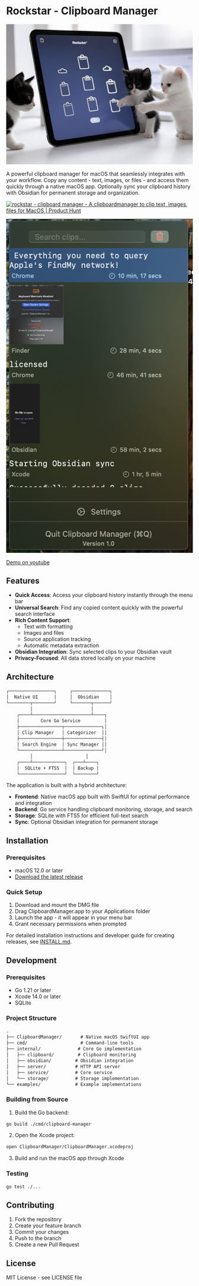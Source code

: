 # Rockstar - Clipboard Manager

![Cover](images/cover.png)

A powerful clipboard manager for macOS that seamlessly integrates with your workflow. Copy any content - text, images, or files - and access them quickly through a native macOS app. Optionally sync your clipboard history with Obsidian for permanent storage and organization.


<a href="https://www.producthunt.com/posts/rockstar-clipboard-manager?embed=true&utm_source=badge-featured&utm_medium=badge&utm_souce=badge-rockstar&#0045;clipboard&#0045;manager" target="_blank"><img src="https://api.producthunt.com/widgets/embed-image/v1/featured.svg?post_id=734098&theme=light" alt="rockstar&#0032;&#0045;&#0032;clipboard&#0032;manager - A&#0032;clipboardmanager&#0032;to&#0032;clip&#0032;text&#0044;&#0032;images&#0044;&#0032;files&#0032;for&#0032;MacOS | Product Hunt" style="width: 250px; height: 54px;" width="250" height="54" /></a>


![Clipboard Manager App](images/app.png)

[Demo on youtube](https://youtu.be/RYRlP_skwrs)

## Features

- **Quick Access**: Access your clipboard history instantly through the menu bar
- **Universal Search**: Find any copied content quickly with the powerful search interface
- **Rich Content Support**: 
  - Text with formatting
  - Images and files
  - Source application tracking
  - Automatic metadata extraction
- **Obsidian Integration**: Sync selected clips to your Obsidian vault
- **Privacy-Focused**: All data stored locally on your machine

## Architecture

```ascii
┌─────────────────┐     ┌──────────────┐
│  Native UI      │     │  Obsidian    │
└────────┬────────┘     └───────┬──────┘
         │                      │
    ┌────┴──────────────────────┴────┐
    │        Core Go Service         │
    ├────────────────┬──────────────┐│
    │ Clip Manager   │ Categorizer  ││
    ├────────────────┼──────────────┤│
    │ Search Engine  │ Sync Manager ││
    └────────────────┴──────────────┘│
         │                    │
    ┌────┴────────────┐  ┌───┴────┐
    │  SQLite + FTS5  │  │ Backup │
    └─────────────────┘  └────────┘
```

The application is built with a hybrid architecture:
- **Frontend**: Native macOS app built with SwiftUI for optimal performance and integration
- **Backend**: Go service handling clipboard monitoring, storage, and search
- **Storage**: SQLite with FTS5 for efficient full-text search
- **Sync**: Optional Obsidian integration for permanent storage

## Installation

### Prerequisites
- macOS 12.0 or later
- [Download the latest release](https://github.com/workhunters/clipboard-manager/releases)

### Quick Setup
1. Download and mount the DMG file
2. Drag ClipboardManager.app to your Applications folder
3. Launch the app - it will appear in your menu bar
4. Grant necessary permissions when prompted

For detailed installation instructions and developer guide for creating releases, see [INSTALL.md](INSTALL.md).

## Development

### Prerequisites
- Go 1.21 or later
- Xcode 14.0 or later
- SQLite

### Project Structure
```
.
├── ClipboardManager/       # Native macOS SwiftUI app
├── cmd/                    # Command-line tools
├── internal/              # Core Go implementation
│   ├── clipboard/         # Clipboard monitoring
│   ├── obsidian/         # Obsidian integration
│   ├── server/           # HTTP API server
│   ├── service/          # Core service
│   └── storage/          # Storage implementation
└── examples/             # Example implementations
```

### Building from Source

1. Build the Go backend:
```bash
go build ./cmd/clipboard-manager
```

2. Open the Xcode project:
```bash
open ClipboardManager/ClipboardManager.xcodeproj
```

3. Build and run the macOS app through Xcode

### Testing
```bash
go test ./...
```

## Contributing

1. Fork the repository
2. Create your feature branch
3. Commit your changes
4. Push to the branch
5. Create a new Pull Request

## License

MIT License - see LICENSE file
